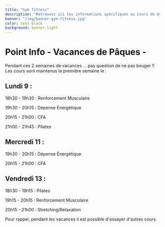 ```yaml
---
title: "Gym fitness"
description: "Retrouvez ici les informations spécifiques au cours de Gym Fitness<br> (horaires de vancances, stages...)"
banner: "/img/banner-gym-fitness.jpg"
color: text-black
background: banner-light
---
```

# Point Info - Vacances de Pâques -

Pendant ces 2 semaines de vacances ... pas question de ne pas bouger !! Les cours sont maintenus la première semaine le :

## Lundi 9 :

18h30 - 19h30 : Renforcement Musculaire

19h30 - 20h15 : Dépense Énergétique

20h15 - 21h00 : CFA

21h00 - 21h45 : Pilates

## Mercredi 11 :

19h30 - 20h15 : Dépense Énergétique

20h15 - 21h00 : CFA

## Vendredi 13 :

18h30 - 19h15 : Pilates

19h15 - 20h15 : Renforcement Musculaire

20h15 - 21h00 : Stretching/Relaxation

Pour rappel, pendant les vacances il est possible d'essayer d'autres cours.
